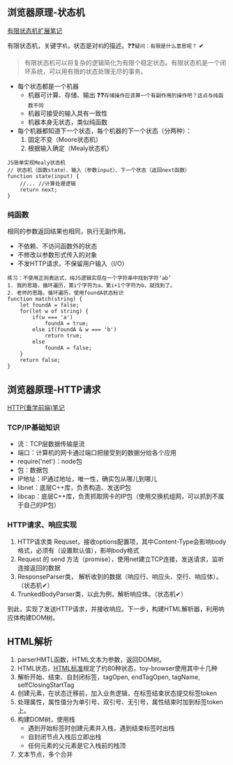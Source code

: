 ## 浏览器原理-状态机

[有限状态机扩展笔记](https://www.notion.so/FSM-1c231af96ca24950b5b3aee96e0157f9)

有限状态机，关键字`机`，状态是对`机`的描述。❓❓`疑问：有限是什么意思呢？` ✔

> 有限状态机可以将复杂的逻辑简化为有限个稳定状态。有限状态机是一个闭环系统，可以用有限的状态处理无尽的事务。

- 每个状态都是一个机器
  - 机器可计算、存储、输出  ❓❓`存储操作应该算一个有副作用的操作吧？这点与纯函数不同`
  - 机器可接受的输入具有一致性
  - 机器本身无状态，类似纯函数
- 每个机器都知道下一个状态，每个机器的下一个状态（分两种）：
  1. 固定不变（Moore状态机）
  2. 根据输入确定（Mealy状态机）

```
JS简单实现Mealy状态机
// 状态机（函数state）、输入（参数input）、下一个状态（返回next函数）
function state(input) {
	//... //计算处理逻辑
	return next;
}
```

### 纯函数

相同的参数返回结果也相同，执行无副作用。

- 不依赖、不访问函数外的状态
- 不修改以参数形式传入的对象
- 不发HTTP请求，不保留用户输入（I/O）

```
练习：不使用正则表达式，纯JS逻辑实现在一个字符串中找到字符‘ab’
1. 我的思路，循环遍历，第i个字符为a，第i+1个字符为b，就找到了。
2. 老师的思路，循环遍历，使用foundA状态标识
function match(string) {
	let foundA = false;
	for(let w of string) {
		if(w === 'a') 
			foundA = true;
		else if(foundA & w === 'b')
			return true;
		else
			foundA = false;
	}
	return false;
}
```

## 浏览器原理-HTTP请求

[HTTP(重学前端)笔记](https://www.notion.so/HTTP-5a28220cdc1a487ab1abf48a385c34bd)

### TCP/IP基础知识

- 流：TCP层数据传输是流
- 端口：计算机的网卡通过端口把接受到的数据分给各个应用
- require('net')：node包
- 包：数据包
- IP地址：IP通过地址，唯一性，确实包从哪儿到哪儿
- libnet：底层C++库，负责构造、发送IP包
- libcap：底层C++库，负责抓取网卡的IP包（使用交换机组网，可以抓到不属于自己的IP包）

### HTTP请求、响应实现

1. HTTP请求类 Requset，接收options配置项，其中Content-Type会影响body格式，必须有（设置默认值），影响body格式
2. Request 的 send 方法（promise），使用net建立TCP连接，发送请求，监听连接返回的数据
3. ResponseParser类， 解析收到的数据（响应行、响应头、空行、响应体）。（状态机✔）
4. TrunkedBodyParser类，以此为例，解析响应体。（状态机✔）

到此，实现了发送HTTP请求，并接收响应。下一步，构建HTML解析器，利用响应体构建DOM树。

## HTML解析

1. parserHMTL函数，HTML文本为参数，返回DOM树。
2. HTML状态，[HTML标准](https://html.spec.whatwg.org/multipage/parsing.html#before-attribute-name-state)规定了约80种状态，toy-browser使用其中十几种
3. 解析开始、结束、自封闭标签，tagOpen, endTagOpen, tagName, selfClosingStartTag
4. 创建元素，在状态迁移前，加入业务逻辑，在标签结束状态提交标签token
5. 处理属性，属性值分为单引号、双引号、无引号，属性结束时加到标签token上。
6. 构建DOM树，使用栈
   - 遇到开始标签时创建元素并入栈，遇到结束标签时出栈
   - 自封闭节点入栈后立即出栈
   - 任何元素的父元素是它入栈前的栈顶
7. 文本节点，多个合并